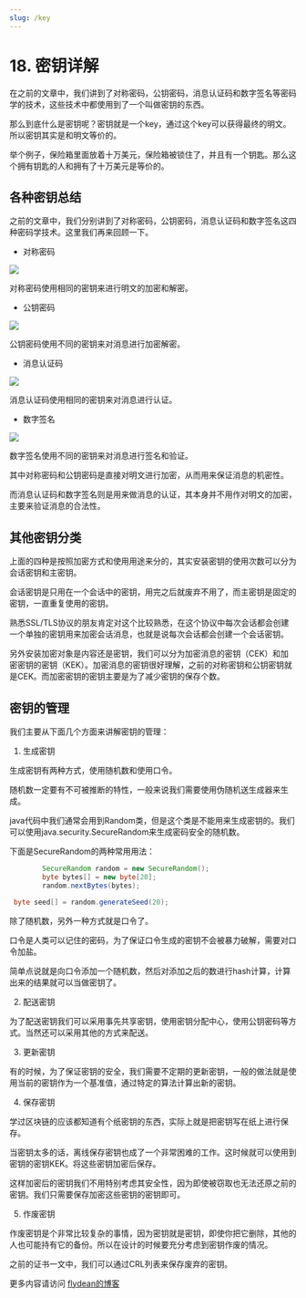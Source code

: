 ```yaml
---
slug: /key
---
```


# 18. 密钥详解

在之前的文章中，我们讲到了对称密码，公钥密码，消息认证码和数字签名等密码学的技术，这些技术中都使用到了一个叫做密钥的东西。

那么到底什么是密钥呢？密钥就是一个key，通过这个key可以获得最终的明文。所以密钥其实是和明文等价的。

举个例子，保险箱里面放着十万美元，保险箱被锁住了，并且有一个钥匙。那么这个拥有钥匙的人和拥有了十万美元是等价的。

## 各种密钥总结

之前的文章中，我们分别讲到了对称密码，公钥密码，消息认证码和数字签名这四种密码学技术。这里我们再来回顾一下。

* 对称密码

![](https://img-blog.csdnimg.cn/20200331134452961.png)

对称密码使用相同的密钥来进行明文的加密和解密。

* 公钥密码

![](https://img-blog.csdnimg.cn/20200331134503633.png)

公钥密码使用不同的密钥来对消息进行加密解密。

* 消息认证码

![](https://img-blog.csdnimg.cn/20200331134515488.png)

消息认证码使用相同的密钥来对消息进行认证。

* 数字签名

![](https://img-blog.csdnimg.cn/20200331134524955.png)

数字签名使用不同的密钥来对消息进行签名和验证。

其中对称密码和公钥密码是直接对明文进行加密，从而用来保证消息的机密性。

而消息认证码和数字签名则是用来做消息的认证，其本身并不用作对明文的加密，主要来验证消息的合法性。

## 其他密钥分类

上面的四种是按照加密方式和使用用途来分的，其实安装密钥的使用次数可以分为会话密钥和主密钥。

会话密钥是只用在一个会话中的密钥，用完之后就废弃不用了，而主密钥是固定的密钥，一直重复使用的密钥。

熟悉SSL/TLS协议的朋友肯定对这个比较熟悉，在这个协议中每次会话都会创建一个单独的密钥用来加密会话消息，也就是说每次会话都会创建一个会话密钥。

另外安装加密对象是内容还是密钥，我们可以分为加密消息的密钥（CEK）和加密密钥的密钥（KEK）。加密消息的密钥很好理解，之前的对称密钥和公钥密钥就是CEK。而加密密钥的密钥主要是为了减少密钥的保存个数。

## 密钥的管理

我们主要从下面几个方面来讲解密钥的管理：

1. 生成密钥

生成密钥有两种方式，使用随机数和使用口令。

随机数一定要有不可被推断的特性，一般来说我们需要使用伪随机送生成器来生成。

java代码中我们通常会用到Random类，但是这个类是不能用来生成密钥的。我们可以使用java.security.SecureRandom来生成密码安全的随机数。

下面是SecureRandom的两种常用用法：

~~~java
        SecureRandom random = new SecureRandom();
        byte bytes[] = new byte[20];
        random.nextBytes(bytes);
~~~

~~~java
 byte seed[] = random.generateSeed(20);
~~~

除了随机数，另外一种方式就是口令了。

口令是人类可以记住的密码，为了保证口令生成的密钥不会被暴力破解，需要对口令加盐。 

简单点说就是向口令添加一个随机数，然后对添加之后的数进行hash计算，计算出来的结果就可以当做密钥了。

2. 配送密钥

为了配送密钥我们可以采用事先共享密钥，使用密钥分配中心，使用公钥密码等方式。当然还可以采用其他的方式来配送。

3. 更新密钥

有的时候，为了保证密钥的安全，我们需要不定期的更新密钥，一般的做法就是使用当前的密钥作为一个基准值，通过特定的算法计算出新的密钥。

4. 保存密钥

学过区块链的应该都知道有个纸密钥的东西，实际上就是把密钥写在纸上进行保存。

当密钥太多的话，离线保存密钥也成了一个非常困难的工作。这时候就可以使用到密钥的密钥KEK。将这些密钥加密后保存。

这样加密后的密钥我们不用特别考虑其安全性，因为即使被窃取也无法还原之前的密钥。我们只需要保存加密这些密钥的密钥即可。

5. 作废密钥

作废密钥是个非常比较复杂的事情，因为密钥就是密钥，即使你把它删除，其他的人也可能持有它的备份。所以在设计的时候要充分考虑到密钥作废的情况。

之前的证书一文中，我们可以通过CRL列表来保存废弃的密钥。

更多内容请访问 [flydean的博客](http://www.flydean.com)
